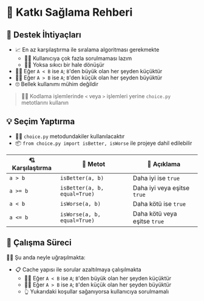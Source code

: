 # 💖 Katkı Sağlama Rehberi

## 🤝 Destek İhtiyaçları

- 📈 En az karşılaştırma ile sıralama algoritması gerekmekte
    - 👮‍♂️ Kullanıcıya çok fazla sorulmaması lazım
    - 🤦‍♂️ Yoksa sıkıcı bir hale dönüşür
- 💁‍♂️ Eğer `A < B` ise `A`; `B`'den büyük olan her şeyden küçüktür
- 💁‍♂️ Eğer `A > B` ise `A`; `B`'den küçük olan her şeyden büyüktür
- 🙄 Bellek kullanımı mühim değildir

> 👨‍💻 Kodlama işlemlerinde `<` veya `>` işlemleri yerine `choice.py` metotlarını kullanın


## 💡 Seçim Yaptırma

- 👮‍♂️ `choice.py` metodundakiler kullanılacaktır
- 📦 `from choice.py import isBetter, isWorse` ile projeye dahil edilebilir

💘 Karşılaştırma | 💎 Metot | 📝 Açıklama
-- | -- | --
`a > b` | `isBetter(a, b)` | Daha iyi ise `true`
`a >= b` | `isBetter(a, b, equal=True)` | Daha iyi veya eşitse `true`
`a < b` | `isWorse(a, b)` | Daha kötü ise `true`
`a <= b` | `isWorse(a, b, equal=True)` | Daha kötü veya eşitse `true`

## 🚧 Çalışma Süreci

👨‍🔬 Şu anda neyle uğraşılmakta:

- 📋 Cache yapısı ile sorular azaltılmaya çalışılmakta
    - 💁‍♂️ Eğer `A < B` ise `A`; `B`'den büyük olan her şeyden küçüktür
    - 💁‍♂️ Eğer `A > B` ise `A`; `B`'den küçük olan her şeyden büyüktür
    - 👆 Yukarıdaki koşullar sağanıyorsa kullanıcıya sorulmamalı
